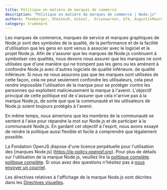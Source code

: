 ```yaml
---
title: Politique en matière de marques de commerce
description: "Politique en matière de marques de commerce | Node.js"
authors: fhemberger, XhmikosR, mikeal,  brianwarner, bf4, AugustinMauroy
category: trademark
---
```


Les marques de commerce, marques de service et marques graphiques de Node.js sont des symboles de la
qualité, de la performance et de la facilité d'utilisation que les gens en sont venus à associer avec
le logiciel et le projet Node.js. Afin de s'assurer que les marques de Node.js continuent à
symboliser ces qualités, nous devons nous assurer que les marques ne sont utilisées que d'une manière
qui ne trompent pas les gens ou les amènent à confondre Node.js avec d'autres logiciels de qualité inférieure.
de qualité inférieure. Si nous ne nous assurons pas que les marques sont utilisées de cette façon, cela ne peut
seulement confondre les utilisateurs, cela peut rendre impossible l'utilisation de la marque pour se protéger
contre les personnes qui exploitent malicieusement la marque à l'avenir. L'objectif principal
de cette politique est de s'assurer que cela n'arrive pas à la marque Node.js, de sorte que
que la communauté et les utilisateurs de Node.js soient toujours protégés à l'avenir.

En même temps, nous aimerions que les membres de la communauté se sentent à l'aise pour répandre la
mot sur Node.js et de participer à la communauté Node.js. En gardant cet
objectif à l'esprit, nous avons essayé de rendre la politique aussi flexible et facile à comprendre
que légalement possible.

La Fondation OpenJS dispose d'une licence perpétuelle pour l'utilisation des
[marques Node.js] (https://ip-policy.openjsf.org).
Pour plus de détails sur l'utilisation de la marque Node.js, veuillez lire la [politique complète]().
[politique complète](https://trademark-policy.openjsf.org).
Si vous avez des questions n'hésitez pas à
[nous envoyer un courriel](mailto:trademark@openjsf.org).

<!--lint disable nodejs-links-->

Les directives relatives à l'affichage de la marque Node.js sont décrites dans les [Directives visuelles](/static/documents/foundation-visual-guidelines.pdf).

<!--lint enable nodejs-links-->
